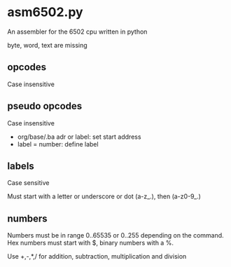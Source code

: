 # asm6502.py
An assembler for the 6502 cpu written in python

byte, word, text are missing

## opcodes
Case insensitive

## pseudo opcodes
Case insensitive
* org/base/.ba adr or label: set start address
* label = number: define label

## labels
Case sensitive

Must start with a letter or underscore or dot (a-z_.), then (a-z0-9_.)

## numbers
Numbers must be in range 0..65535 or 0..255 depending on the command.
Hex numbers must start with $, binary numbers with a %.

Use +,-,*,/ for addition, subtraction, multiplication and division